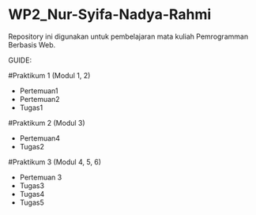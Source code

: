 # WP2_Nur-Syifa-Nadya-Rahmi

Repository ini digunakan untuk pembelajaran mata kuliah Pemrogramman Berbasis Web.

GUIDE:

#Praktikum 1 (Modul 1, 2)
- Pertemuan1
- Pertemuan2
- Tugas1

#Praktikum 2 (Modul 3)
- Pertemuan4
- Tugas2

#Praktikum 3 (Modul 4, 5, 6)
- Pertemuan 3
- Tugas3
- Tugas4
- Tugas5
